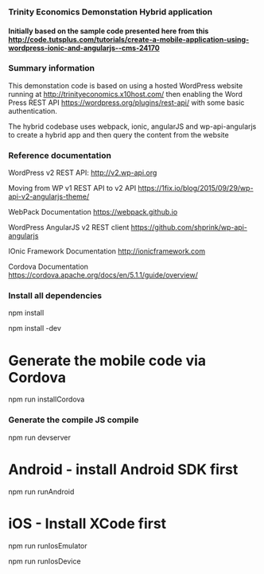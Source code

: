 ### Trinity Economics Demonstation Hybrid application

#### Initially based on the sample code presented here from this http://code.tutsplus.com/tutorials/create-a-mobile-application-using-wordpress-ionic-and-angularjs--cms-24170

### Summary information
This demonstation code is based on using a hosted WordPress website running at http://trinityeconomics.x10host.com/ 
then enabling the Word Press REST API https://wordpress.org/plugins/rest-api/ with some basic authentication.

The hybrid codebase uses webpack, ionic, angularJS and wp-api-angularjs to create a hybrid app and then query the 
content from the website

### Reference documentation
WordPress v2 REST API: http://v2.wp-api.org

Moving from WP v1 REST API to v2 API https://1fix.io/blog/2015/09/29/wp-api-v2-angularjs-theme/ 

WebPack Documentation https://webpack.github.io

WordPress AngularJS v2 REST client https://github.com/shprink/wp-api-angularjs 

IOnic Framework Documentation http://ionicframework.com 

Cordova Documentation https://cordova.apache.org/docs/en/5.1.1/guide/overview/


### Install all dependencies

npm install

npm install -dev

# Generate the mobile code via Cordova
npm run installCordova

### Generate the compile JS compile
npm run devserver

# Android - install Android SDK first
npm run runAndroid

# iOS - Install XCode first
npm run runIosEmulator

npm run runIosDevice
```

